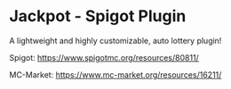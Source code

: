 # Jackpot - Spigot Plugin
A lightweight and highly customizable, auto lottery plugin!

Spigot: https://www.spigotmc.org/resources/80811/

MC-Market: https://www.mc-market.org/resources/16211/
